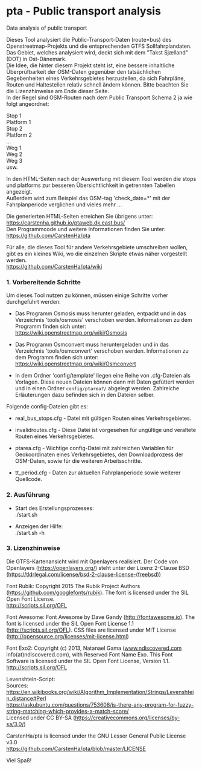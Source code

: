 # pta - Public transport analysis
Data analysis of public transport

Dieses Tool analysiert die Public-Transport-Daten (route=bus) des Openstreetmap-Projekts und die entsprechenden GTFS Sollfahrplandaten. Das Gebiet, welches analysiert wird, deckt sich mit dem "Takst Sjælland" (DOT) in Ost-Dänemark.  
Die Idee, die hinter diesem Projekt steht ist, eine bessere inhaltliche Überprüfbarkeit der OSM-Daten gegenüber den tatsächlichen Gegebenheiten eines Verkehrsgebietes herzustellen, da sich Fahrpläne, Routen und Haltestellen relativ schnell ändern können. Bitte beachten Sie die Lizenzhinweise am Ende dieser Seite.  
In der Regel sind OSM-Routen nach dem Public Transport Schema 2 ja wie folgt angeordnet:

Stop 1  
Platform 1  
Stop 2  
Platform 2  
...  
Weg 1  
Weg 2  
Weg 3  
usw.  

In den HTML-Seiten nach der Auswertung mit diesem Tool werden die stops und platforms zur besseren Übersichtlichkeit in getrennten Tabellen angezeigt.  
Außerdem wird zum Beispiel das OSM-tag 'check_date=*' mit der Fahrplanperiode verglichen und vieles mehr ...

Die generierten HTML-Seiten erreichen Sie übrigens unter:  
<https://carstenha.github.io/ptaweb.dk.east.bus/>  
Den Programmcode und weitere Informationen finden Sie unter:  
<https://github.com/CarstenHa/pta>  

Für alle, die dieses Tool für andere Verkehrsgebiete umschreiben wollen, gibt es ein kleines Wiki, wo die einzelnen Skripte etwas näher vorgestellt werden.  
<https://github.com/CarstenHa/pta/wiki>

### 1. Vorbereitende Schritte

Um dieses Tool nutzen zu können, müssen einige Schritte vorher durchgeführt werden:

* Das Programm Osmosis muss herunter geladen, entpackt und in das Verzeichnis 'tools/osmosis' verschoben werden. Informationen zu dem Programm finden sich unter:  
<https://wiki.openstreetmap.org/wiki/Osmosis>

* Das Programm Osmconvert muss heruntergeladen und in das Verzeichnis 'tools/osmconvert' verschoben werden. Informationen zu dem Programm finden sich unter:  
<https://wiki.openstreetmap.org/wiki/Osmconvert>

* In dem Ordner 'config/template' liegen eine Reihe von .cfg-Dateien als Vorlagen. Diese neuen Dateien können dann mit Daten gefüttert werden und in einen Ordner `config/ptarea?/` abgelegt werden. Zahlreiche Erläuterungen dazu befinden sich in den Dateien selber.

Folgende config-Dateien gibt es:

* real_bus_stops.cfg - Datei mit gültigen Routen eines Verkehrsgebietes.

* invalidroutes.cfg - Diese Datei ist vorgesehen für ungültige und veraltete Routen eines Verkehrsgebietes.

* ptarea.cfg - Wichtige config-Datei mit zahlreichen Variablen für Geokoordinaten eines Verkehrsgebietes, den Downloadprozess der OSM-Daten, sowie für die weiteren Arbeitsschritte.

* tt_period.cfg - Daten zur aktuellen Fahrplanperiode sowie weiterer Quellcode.

### 2. Ausführung

* Start des Erstellungsprozesses:  
    ./start.sh

* Anzeigen der Hilfe:  
    ./start.sh -h

### 3. Lizenzhinweise

Die GTFS-Kartenansicht wird mit Openlayers realisiert.
Der Code von Openlayers (<https://openlayers.org/>) steht unter der Lizenz 2-Clause BSD (<https://tldrlegal.com/license/bsd-2-clause-license-(freebsd)>)

Font Rubik: Copyright 2015 The Rubik Project Authors (<https://github.com/googlefonts/rubik>). The font is licensed under the SIL Open Font License.  
<http://scripts.sil.org/OFL>

Font Awesome: Font Awesome by Dave Gandy (<http://fontawesome.io>). The font is licensed under the SIL Open Font License 1.1 (<http://scripts.sil.org/OFL>). CSS files are licensed under MIT License (<http://opensource.org/licenses/mit-license.html>)

Font Exo2: Copyright (c) 2013, Natanael Gama (www.ndiscovered.com info(at)ndiscovered.com), with Reserved Font Name Exo. This Font Software is licensed under the SIL Open Font License, Version 1.1. <http://scripts.sil.org/OFL>

Levenshtein-Script:  
Sources:  
<https://en.wikibooks.org/wiki/Algorithm_Implementation/Strings/Levenshtein_distance#Perl>  
<https://askubuntu.com/questions/753608/is-there-any-program-for-fuzzy-string-matching-which-provides-a-match-score/>  
Licensed under CC BY-SA (<https://creativecommons.org/licenses/by-sa/3.0/>)

CarstenHa/pta is licensed under the GNU Lesser General Public License v3.0  
<https://github.com/CarstenHa/pta/blob/master/LICENSE>



Viel Spaß!


